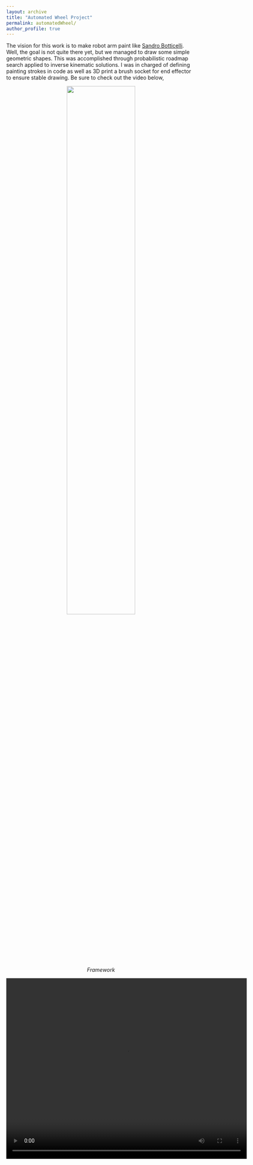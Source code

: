 ```yaml
---
layout: archive
title: "Automated Wheel Project"
permalink: automatedWheel/
author_profile: true
---
```


The vision for this work is to make robot arm paint like [Sandro Botticelli](https://www.sandrobotticelli.net/). Well, the goal is not quite there yet, but we managed to draw some simple geometric shapes. This was accomplished through probabilistic roadmap search applied to inverse kinematic solutions. I was in charged of defining painting strokes in code as well as 3D print a brush socket for end effector to ensure stable drawing. Be sure to check out the video below,

<p align="center">
  <img src="https://adrienzhh.github.io/honghao/images/wheel_1.jpg" style="width: 60%;"><br>
  <em>Framework</em>
</p>

<p align="center">
  <video width="640" height="480" controls>
    <source src="https://adrienzhh.github.io/honghao/images/me2110_1.MOV" type="video/mp4">
  </video>
</p>